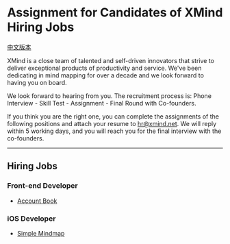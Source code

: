 # Assignment for Candidates of XMind Hiring Jobs

[中文版本](README.md)

XMind is a close team of talented and self-driven innovators that strive to deliver exceptional products of productivity and service. We've been dedicating in mind mapping for over a decade and we look forward to having you on board.

We look forward to hearing from you. The recruitment process is: Phone Interview - Skill Test - Assignment - Final Round with Co-founders. 

If you think you are the right one, you can complete the assignments of the following positions and attach your resume to hr@xmind.net. We will reply within 5 working days, and you will reach you for the final interview with the co-founders.

---

## Hiring Jobs

### Front-end Developer
* [Account Book](frontend-1/README_en.md)

### iOS Developer
* [Simple Mindmap](ios-1/README_en.md)